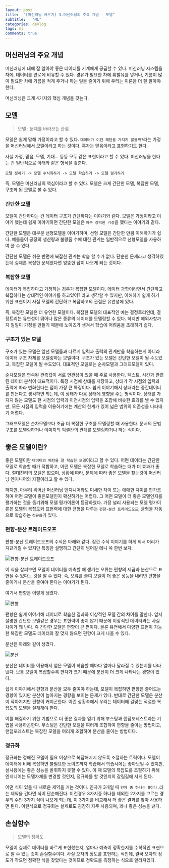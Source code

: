 ```yaml
---
layout: post
title:  "[머신러닝 배우기] 3.머신러닝의 주요 개념 - 모델"
subtitle:   "ML"
categories: devlog
tags: ml
comments: true
---
```


## 머신러닝의 주요 개념

머신러닝에 대해 잘 알아야 좋은 데이터를 기계에게 공급할 수 있다. 머신러닝 시스템을 차에, 데이터를 연로에 비유할 수 있다. 경유가 필요한 차에 휘발유를 넣거나, 기름이 많이 필요한 차에 기름을 적게 주거나 하는 일을 줄이기 위해 우리는 이론을 더 잘 알아야 한다.

머신러닝은 크게 4가지의 핵심 개념을 갖는다. 

## 모델

> 모델 : 문제를 바라보는 관점

모델은 쉽게 말해 가정이라고 할 수 있다. `데이터가 이런 패턴을 가지지 않을까?`라는 가정을 머신러닝에서 모델이라고 하는 것이다. 혹자는 믿음이라고 표현하기도 한다.

사실 가정, 믿음, 모델, 기대... 등등 모두 같은 표현이라고 할 수 있다. 머신러닝을 한다는 건 일반적으로 아래와 같은 형식을 갖춘다.

```
모델 정하기 -> 모델 수식화하기 -> 모델 학습하기 -> 모델 평가하기
```

즉, 모델은 머신러닝의 핵심이라고 할 수 있다. 모델은 크게 간단한 모델, 복잡한 모델, 구조화 된 모델로 볼 수 있다.

### 간단한 모델

모델이 간단하다는 건 데이터 구조가 간단하다는 이야기와 같다. 모델은 가정이라고 이야기 했는데 쉽게 이야기하면 간단한 모델은 `아주 강력한 가정`을 했다는 이야기와 같다.

간단한 모델은 대부분 선형모델을 이야기하며, 선형 모델은 간단한 만큼 이해하기가 쉽다. 예를들어 공장의 생산량과 불량품 수에 대한 관계는 일반적으로 선형모델을 사용하여 풀 수 있다.

간단한 모델은 쉬운 반면에 복잡한 관계는 학습 할 수가 없다. 단순한 문제라고 생각하였는데 실제론 복잡한 문제였다면 엉뚱한 답이 나오게 되는 것이다.

### 복잡한 모델

데이터가 복잡하다고 가정하는 경우가 복잡한 모델이다. 데이터 과학이라면서 간단하고 복잡하다는 상대적인 이야기를 하고있어? 라고 생각할 수 있지만, 이해하기 쉽게 하기 위한 표현이지 사실 모델의 간단하고 복잡하고의 관점은 유연성에 있다.

즉, 복잡한 모델은 더 유연한 모델이다. 복잡한 모델의 대표적인 예는 결정트리인데, 결정트리는 유연성이 뛰어나 많은 종류의 데이터를 모델링할 수 있다. 하지만 예외사항까지 일일이 가정을 만들기 때문에 노이즈가 생겨서 학습에 어려움을 초래하기 쉽다.

### 구조가 있는 모델

구조가 있는 모델은 앞선 모델들과 다르게 입력과 출력의 관계만을 학습하는게 아니라 데이터 구조 자체를 모델링하는 모델이다. 구조가 있는 모델은 간단한 모델이 될 수도있고, 복잡한 모델이 될 수도있다. 대표적인 모델로는 순차모델과 그래프모델이 있다. 

순차모델은 연속된 관측값이 서로 연관성이 있을 때 주로 사용한다. 텍스트, 시간과 관련된 데이터 분석이 대표적이다. 특정 시점에 상태를 저장하고, 상태가 각 시점의 입력과 출력에 따라 변화한다는 점이 가장 큰 특징이다. 쉽게 이야기해서 상태라는 중간데이터를 만든다고 생각하면 되는데, 이 상태가 다음 상태에 영향을 주는 형식이다. 상태를 가지지 않는 모델도 현 시점의 입력과 이전시점의 입력을 조합해 비슷한 효과를 낼 수 있지만, 모든 시점의 입력을 이용하기에는 계산의 한계가 있어 넓은 범위의 의존성을 나타내기 어렵다.

그래프모델은 순차모델보다 조금 더 복잡한 구조를 모델링할 때 사용한다. 문서의 문법구조를 모델링하거나 이미지의 픽셀간의 관계를 모델링하거나 하는 식이다.

## 좋은 모델이란?

좋은 모델이란 `데이터의 패턴을 잘 학습한 모델`이라고 할 수 있다. 어떤 데이터는 간단한 모델로 학습할 때가 적합하고, 어떤 모델은 복잡한 모델로 학습하는 때가 더 효과가 좋다. 절대진리의 모델은 없으며, 상황에 따라, 문제에 따라 좋은 모델을 찾는것이 머신러닝 엔지니어의 자질이라고 할 수 있다.

하지만, 아무리 뛰어난 머신러닝 엔지니어라도 미세한 차이 또는 애매한 차이를 판가름 하여 어떤 모델이 좋은모델인지 확신하기는 어렵다. 그 어떤 모델이 더 좋은 모델인지를 평가하는 것을 돕기위해 모델 평가이론이 등장하였다. 가장 널리 사용되는 모델 평가이론은 모델의 복잡도와 표현력에 대한 균형을 다루는 `편향-분산 트레이드오프`, 균형을 자동으로 학습하는 `정규화`가 있다.

### 편향-분산 트레이드오프

편향-분산 트레이드오프의 수식은 아래와 같다. 잠깐 수식 이야기를 하게 되서 머리가 지끈거릴 수 있지만 특징만 설명하고 간단히 넘어갈 테니 쓱 한번 보자.

![편향-분산 트레이드오프](https://wikimedia.org/api/rest_v1/media/math/render/svg/328075a763fe06d0201748100d57b53bd85a89db)

이 식을 살펴보면 모델이 데이터를 예측할 때 생기는 오류는 편향의 제곱과 분산으로 표현될 수 있다는 것을 알 수 있다. 즉, 오류를 줄여 모델이 더 좋은 성능을 내려면 편향을 줄이거나 분산을 줄여야 한다는 이야기가 된다.

여기서 편향은 이렇게 생겼다.

![편향](https://wikimedia.org/api/rest_v1/media/math/render/svg/5acc7f11d38f737d9c32d537eb0006945e5dc95e)

편향은 쉽게 이야기해 데이터로 학습한 결과와 이상적인 모델 간의 차이를 말한다. 앞서 설명한 간단한 모델같은 경우는 표현력이 좋지 않기 때문에 이상적인 데이터와는 사실 차이가 꽤 난다. 즉 간단한 모델은 편향이 큰 편이다. 물론 유연해서 다양한 표현이 가능한 복잡한 모델도 데이터와 잘 맞지 않으면 편향이 크게 나올 수 있다.

분산은 아래와 같이 생겼다.

![분산](https://wikimedia.org/api/rest_v1/media/math/render/svg/c938173fc2d2ac97408bdec7d318b3594285a76a)

분산은 데이터를 이용해서 얻은 모델이 학습할 때마다 얼마나 달라질 수 있는지를 나타낸다. 보통 모델이 복잡할수록 편차가 크기 때문에 분산이 더 크게 나타나는 경향이 있다.

쉽게 이야기해서 편향과 분산을 모두 줄여야 하는데, 모델이 복잡하면 편향은 줄어드는 경향이 있지만 분산이 높아지는 경향을 보이는 문제가 있다. 반대로 간단한 모델은 분산이 작아지지만 편향이 커지곤한다. 이런 상황속에서 우리는 데이터에 걸맞는 적절한 복잡도의 모델을 설계해야 한다.

이를 해결하기 위한 기법으로 더 좋은 결과를 얻기 위해 부스팅과 랜덤포레스트라는 기법을 사용하곤한다. 부스팅은 간단한 모델을 여러개 조합하여 편향을 줄이는 방법이고, 랜덤포레스트는 복잡한 모델을 여러개 조합하여 분산을 줄이는 방법이다.

### 정규화

정규화는 정해진 모델이 필요 이상으로 복잡해지지 않도록 조절하는 트릭이다. 모델이 데이터에 비해 복잡하면 불필요한 노이즈까지 학습해서 학습시에는 좋아보일 수 있지만, 실사용에는 좋은 성능을 발휘하지 못할 수 있다. 이 때 모델의 복잡도를 조절하기 위해 엔지니어는 모델자체를 변경할 것인지, 정규화를 할 것인지의 갈림길에 서게 된다.

어떤 식이 있을 때 새로운 제약을 거는 것이다. 인자가 3개일 때 `인자 중 하나는 0이다.`라는 제약을 건다면 식이 단순해진다. 이런경우 3가지중 하나를 제외한 2가지를 고르는 경우의 수인 3가지 식이 나오게 되는데, 이 3가지를 비교해서 더 좋은 결과를 찾아 사용하면 된다. 이런식으로 정규화는 실제로도 굉장히 자주 사용되며, 꽤나 좋은 성능을 낸다.

## 손실함수

> 모델의 정확도

모델이 실제로 데이터를 바르게 표현했는지, 얼마나 예측이 정확한지를 수학적인 표현으로 알 수 있는 것이 손실함수이다. 사실 오차의 정도를 표현하는 식인데, 결국 오차의 정도가 작으면 정확한 식을 찾았다는 것이므로 정확도를 측정하는 식으로 알려져있다.




